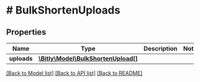 # # BulkShortenUploads

## Properties

Name | Type | Description | Notes
------------ | ------------- | ------------- | -------------
**uploads** | [**\Bitly\Model\BulkShortenUpload[]**](BulkShortenUpload.md) |  |

[[Back to Model list]](../../README.md#models) [[Back to API list]](../../README.md#endpoints) [[Back to README]](../../README.md)
